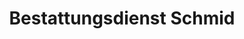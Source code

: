 ---
title: "Bestattungsdienst Schmid"
url: /mindelheim/bestattungsdienst-schmid/
shop: Bestattungen
---